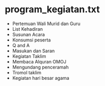 # program_kegiatan.txt
- Pertemuan Wali Murid dan Guru
- List Kehadiran
- Susunan Acara
- Konsumsi peserta
- Q and A
- Masukan dan Saran
- Kegiatan Taklim
- Membaca Alquran OMOJ
- Mengundang penceramah
- Tromol taklim
- Kegiatan hari besar agama
